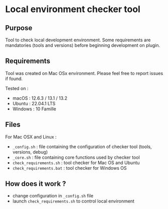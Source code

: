 Local environment checker tool
==============================

Purpose
-------

Tool to check local development environment.
Some requirements are mandatories (tools and versions) before beginning development on plugin.

Requirements
------------

Tool was created on Mac OSx environment.
Please feel free to report issues if found.

Tested on :

- macOS : 12.6.3 / 13.1 / 13.2
- Ubuntu : 22.04.1 LTS
- Windows : 10 Famille

Files
-------

For Mac OSX and Linux :

- `_config.sh` : file containing the configuration of checker tool (tools, versions, debug)
- `_core.sh` : file containing core functions used by checker tool
- `check_requirements.sh` : tool checker for Mac OS and Ubuntu
- `check_requirements.bat` : tool checker for Windows OS

How does it work ?
------------------

- change configuration in `_config.sh` file
- launch `check_requirements.sh` to control local environment
